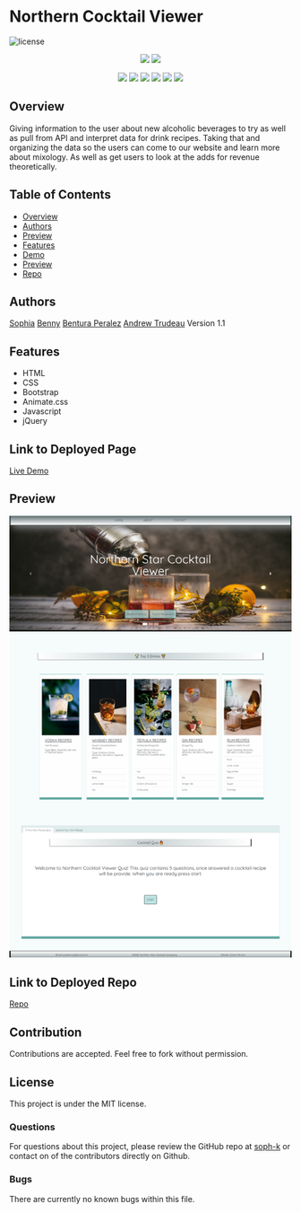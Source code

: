 # Northern Cocktail Viewer 

![license](https://img.shields.io/badge/license-MIT-red)

<p align="center">
    <img src="https://img.shields.io/github/repo-size/soph-k/northern_cocktail_viewer"/>
    <img src="https://img.shields.io/github/last-commit/soph-k/northern_cocktail_viewer"/>
</p>
<p align="center">
    <img src="https://img.shields.io/badge/HTML-yellow"/>
    <img src="https://img.shields.io/badge/CSS-gray"/>
        <img src="https://img.shields.io/badge/Bootstrap-pink"/>
    <img src="https://img.shields.io/badge/Animate.css-green"/>
    <img src="https://img.shields.io/badge/Javascript-red"/>
    <img src="https://img.shields.io/badge/jQuery-blue"/>
</p>


## Overview
Giving information to the user about new alcoholic beverages to try as well as pull from API 
and interpret data for drink recipes. 
Taking that and organizing the data so the users can come to our website and learn more about mixology. 
As well as get users to look at the adds for revenue theoretically.


## Table of Contents
- [Overview](#overview)
- [Authors](#authors)
- [Preview](#preview)
- [Features](#features)
- [Demo](#linktodeployedpage)
- [Preview](#preview)
- [Repo](#linktodeployedrepo)


## Authors
[Sophia](https://github.com/soph-k)
[Benny](https://github.com/Malletmania)
[Bentura Peralez](https://github.com/BenturaPeralez)
[Andrew Trudeau](https://github.com/andrewtrudeau)
Version 1.1


## Features
- HTML 
- CSS
- Bootstrap
- Animate.css
- Javascript 
- jQuery


## Link to Deployed Page
[Live Demo](https://soph-k.github.io/northern_cocktail_viewer/)


## Preview
![Preview Of Northern Cocktail Viewer webpage](./assets/images/screenshot.png)

    
## Link to Deployed Repo
[Repo](https://github.com/soph-k/northern_cocktail_viewer)


## Contribution
Contributions are accepted. Feel free to fork without permission.


## License
This project is under the MIT license.


### Questions
For questions about this project, please review the GitHub repo at [soph-k](https://github.com/soph-k/northern_cocktail_viewer) or contact on of the contributors directly on Github.
 

### Bugs
There are currently no known bugs within this file.
